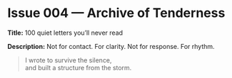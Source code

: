 # Issue 004 — Archive of Tenderness

**Title:** 100 quiet letters you’ll never read

**Description:**
Not for contact. For clarity.
Not for response. For rhythm.

> I wrote to survive the silence,  
> and built a structure from the storm.